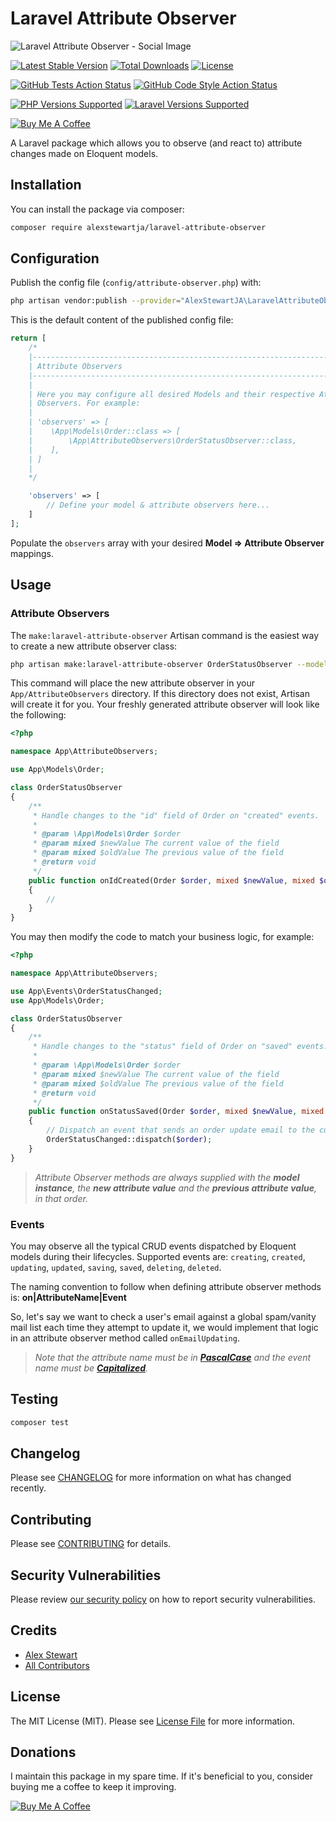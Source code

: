 # Laravel Attribute Observer

![Laravel Attribute Observer - Social Image](https://banners.beyondco.de/Laravel%20Attribute%20Observer.png?theme=light&packageManager=composer+require&packageName=alexstewartja%2Flaravel-attribute-observer&pattern=floatingCogs&style=style_2&description=Observe+%28and+react+to%29+attribute+changes+made+on+Eloquent+models.&md=1&showWatermark=0&fontSize=125px&images=https%3A%2F%2Flaravel.com%2Fimg%2Flogomark.min.svg)

[![Latest Stable Version](http://poser.pugx.org/alexstewartja/laravel-attribute-observer/v)](https://packagist.org/packages/alexstewartja/laravel-attribute-observer)
[![Total Downloads](http://poser.pugx.org/alexstewartja/laravel-attribute-observer/downloads)](https://packagist.org/packages/alexstewartja/laravel-attribute-observer)
[![License](http://poser.pugx.org/alexstewartja/laravel-attribute-observer/license)](https://packagist.org/packages/alexstewartja/laravel-attribute-observer)

[![GitHub Tests Action Status](https://img.shields.io/github/actions/workflow/status/alexstewartja/laravel-attribute-observer/run-tests.yml?label=tests)](https://github.com/alexstewartja/laravel-attribute-observer/actions?query=workflow%3Arun-tests+branch%3Amain)
[![GitHub Code Style Action Status](https://img.shields.io/github/actions/workflow/status/alexstewartja/laravel-attribute-observer/php-cs-fixer.yml?label=code%20style)](https://github.com/alexstewartja/laravel-attribute-observer/actions?query=workflow%3A"Check+%26+fix+styling"+branch%3Amain)

[![PHP Versions Supported](http://poser.pugx.org/alexstewartja/laravel-attribute-observer/require/php)](https://packagist.org/packages/alexstewartja/laravel-attribute-observer)
[![Laravel Versions Supported](https://img.shields.io/packagist/dependency-v/alexstewartja/laravel-attribute-observer/illuminate/contracts?label=laravel)](https://packagist.org/packages/alexstewartja/laravel-attribute-observer)

[![Buy Me A Coffee](https://img.shields.io/badge/Buy_Me-A_Coffee-orange?logo=buy-me-a-coffee)](https://buymeacoffee.com/alexstewartja)

A Laravel package which allows you to observe (and react to) attribute changes made on Eloquent models.

## Installation

You can install the package via composer:

```bash
composer require alexstewartja/laravel-attribute-observer
```

## Configuration

Publish the config file (`config/attribute-observer.php`) with:
```bash
php artisan vendor:publish --provider="AlexStewartJA\LaravelAttributeObserver\LaravelAttributeObserverServiceProvider"
```

This is the default content of the published config file:

```php
return [
    /*
    |--------------------------------------------------------------------------
    | Attribute Observers
    |--------------------------------------------------------------------------
    |
    | Here you may configure all desired Models and their respective Attribute
    | Observers. For example:
    |
    | 'observers' => [
    |    \App\Models\Order::class => [
    |        \App\AttributeObservers\OrderStatusObserver::class,
    |    ],
    | ]
    |
    */

    'observers' => [
        // Define your model & attribute observers here...
    ]
];
```

Populate the `observers` array with your desired **Model => Attribute Observer** mappings.

## Usage

### Attribute Observers

The `make:laravel-attribute-observer` Artisan command is the easiest way to create a new attribute observer class:

```bash
php artisan make:laravel-attribute-observer OrderStatusObserver --model=Order
```

This command will place the new attribute observer in your `App/AttributeObservers` directory. If this directory does not exist,
Artisan will create it for you. Your freshly generated attribute observer will look like the following:

```php
<?php

namespace App\AttributeObservers;

use App\Models\Order;

class OrderStatusObserver
{
    /**
     * Handle changes to the "id" field of Order on "created" events.
     *
     * @param \App\Models\Order $order
     * @param mixed $newValue The current value of the field
     * @param mixed $oldValue The previous value of the field
     * @return void
     */
    public function onIdCreated(Order $order, mixed $newValue, mixed $oldValue)
    {
        //
    }
}
```

You may then modify the code to match your business logic, for example:

```php
<?php

namespace App\AttributeObservers;

use App\Events\OrderStatusChanged;
use App\Models\Order;

class OrderStatusObserver
{
    /**
     * Handle changes to the "status" field of Order on "saved" events.
     *
     * @param \App\Models\Order $order
     * @param mixed $newValue The current value of the field
     * @param mixed $oldValue The previous value of the field
     * @return void
     */
    public function onStatusSaved(Order $order, mixed $newValue, mixed $oldValue)
    {
        // Dispatch an event that sends an order update email to the customer
        OrderStatusChanged::dispatch($order);
    }
}
```

> _Attribute Observer methods are always supplied with the **model instance**, the **new attribute value** and the **previous attribute
value**, in that order._

### Events

You may observe all the typical CRUD events dispatched by Eloquent models during their lifecycles. Supported events are:
`creating`, `created`, `updating`, `updated`, `saving`, `saved`, `deleting`, `deleted`.

The naming convention to follow when defining attribute observer methods is: **on|AttributeName|Event**

So, let's say we want to check a user's email against a global spam/vanity mail list each time they attempt to update it,
we would implement that logic in an attribute observer method called `onEmailUpdating`.

> _Note that the attribute name must be in **[PascalCase](https://techterms.com/definition/pascalcase)** and the
> event name must be **[Capitalized](https://wikipedia.org/wiki/Capitalization)**._

## Testing

```bash
composer test
```

## Changelog

Please see [CHANGELOG](CHANGELOG.md) for more information on what has changed recently.

## Contributing

Please see [CONTRIBUTING](.github/CONTRIBUTING.md) for details.

## Security Vulnerabilities

Please review [our security policy](../../security/policy) on how to report security vulnerabilities.

## Credits

- [Alex Stewart](https://github.com/alexstewartja)
- [All Contributors](../../contributors)

## License

The MIT License (MIT). Please see [License File](LICENSE.md) for more information.

## Donations

I maintain this package in my spare time.
If it's beneficial to you, consider buying me a coffee to keep it improving.

[![Buy Me A Coffee](https://img.shields.io/badge/Buy_Me-A_Coffee-orange?logo=buy-me-a-coffee)](https://buymeacoffee.com/alexstewartja)

